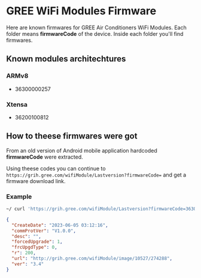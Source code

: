 # GREE WiFi Modules Firmware

Here are known firmwares for GREE Air Conditioners WiFi Modules. 
Each folder means **firmwareCode** of the device.
Inside each folder you'll find firmwares.

## Known modules architechtures

### ARMv8
- 36300000257

### Xtensa
- 36200100812

## How to theese firmwares were got
From an old version of Android mobile application hardcoded
**firmwareCode** were extracted.

Using theese codes you can continue to
`https://grih.gree.com/wifiModule/Lastversion?firmwareCode=`
and get a firmware download link.

### Example
```sh
~/ curl 'https://grih.gree.com/wifiModule/Lastversion?firmwareCode=36300000257' 2>/dev/null | jq
```
```json
{
  "CreateDate": "2023-06-05 03:12:16",
  "commProtVer": "V1.0.0",
  "desc": "",
  "forcedUpgrade": 1,
  "frcUpgdType": 0,
  "r": 200,
  "url": "http://grih.gree.com/wifiModule/image/10527/274288",
  "ver": "3.4"
}
```

